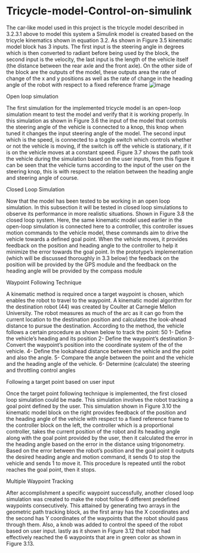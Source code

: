 # Tricycle-model-Control-on-simulink
The car-like model used in this project is the tricycle model described in 3.2.3.1 above to model
this system a Simulink model is created based on the tricycle kinematics shown in equation 3.2.
As shown in Figure 3.5 kinematic model block has 3 inputs. The first input is the steering angle in
degrees which is then converted to radiant before being used by the block, the second input is the
velocity, the last input is the length of the vehicle itself (the distance between the rear axle and the
front axle).
On the other side of the block are the outputs of the model, these outputs area the rate of change
of the x and y positions as well as the rate of change in the heading angle of the robot with respect
to a fixed reference frame
![image](https://user-images.githubusercontent.com/122736585/212552831-8a3e94c7-00e3-4178-89a9-e76e1c0215eb.png)

Open loop simulation

The first simulation for the implemented tricycle model is an open-loop simulation meant to test
the model and verify that it is working properly. In this simulation as shown in Figure 3.6 the input
of the model that controls the steering angle of the vehicle is connected to a knop, this knop when
tuned it changes the input steering angle of the model. The second input which is the speed, is
connected to a toggle switch which controls whether or not the vehicle is moving, if the switch is
off the vehicle is stationary, if it is on the vehicle
moves at a constant speed. Figure 3.7 shows the path took the vehicle during the simulation based
on the user inputs, from this figure it can be seen that the vehicle turns according to the input of
the user on the steering knop, this is with respect to the relation between the heading angle and
steering angle of course. 

Closed Loop Simulation

Now that the model has been tested to be working in an open loop simulation. In this subsection it
will be tested in closed loop simulations to observe its performance in more realistic situations.
Shown in Figure 3.8 the closed loop system. Here, the same kinematic model used earlier in the
open-loop simulation is connected here to a controller, this controller issues motion commands to
the vehicle model, these commands aim to drive the vehicle towards a defined goal point. When
the vehicle moves, it provides feedback on the position and heading angle to the controller to help
it minimize the error towards the goal point. In the prototype’s implementation (which will be
discussed thoroughly in 3.3 below) the feedback on the position will be provided by the GPS
module and the feedback on the heading angle will be provided by the compass module

Waypoint Following Technique

A kinematic method is required once a target waypoint is chosen, which enables the robot to travel
to the waypoint. A kinematic model algorithm for the destination robot (44) was created by Coulter
at Carnegie Mellon University. The robot measures as much of the arc as it can go from the current
location to the destination position and calculates the look-ahead distance to pursue the destination.
According to the method, the vehicle follows a certain procedure as shown below to track the
point:
50
1- Define the vehicle’s heading and its position
2- Define the waypoint’s destination
3- Convert the waypoint’s position into the coordinate system of the of the vehicle.
4- Define the lookahead distance between the vehicle and the point and also the angle.
5- Compare the angle between the point and the vehicle and the heading angle of the
vehicle.
6- Determine (calculate) the steering and throttling control angles

Following a target point based on user input

Once the target point following technique is implemented, the first closed loop simulation could
be made. This simulation involves the robot tracking a goal point defined by the user. This
simulation shown in Figure 3.10 the kinematic model block on the right provides feedback of the
position and the heading angle of the vehicle with respect to a fixed reference frame to the
controller block on the left, the controller which is a proportional controller, takes the current
position of the robot and its heading angle along with the goal point provided by the user, then it
calculated the error in the heading angle based on the error in the distance using trigonometry.
Based on the error between the robot’s position and the goal point it outputs the desired heading
angle and motion command, it sends 0 to stop the vehicle and sends 1 to move it. This procedure
Is repeated until the robot reaches the goal point, then it stops.

Multiple Waypoint Tracking

After accomplishment a specific waypoint successfully, another closed loop simulation was
created to make the robot follow 6 different predefined waypoints consecutively. This attained by
generating two arrays in the geometric path tracking block, as the first array has the X coordinates
and the second has Y coordinates of the waypoints that the robot should pass through them. Also,
a knob was added to control the speed of the robot based on user input. lastly as it shown in Figure
3.12 that robot had effectively reached the 6 waypoints that are in green color as shown in Figure
3.13.




